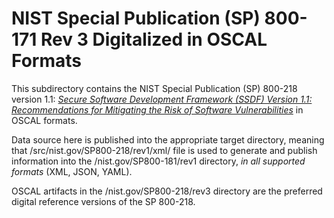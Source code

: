# NIST Special Publication (SP) 800-171 Rev 3 Digitalized in OSCAL Formats

This subdirectory contains the NIST Special Publication (SP) 800-218 version 1.1: [_Secure Software Development Framework (SSDF) Version 1.1: Recommendations for Mitigating the Risk of Software Vulnerabilities_](https://doi.org/10.6028/NIST.SP.800-218) in OSCAL formats.

Data source here is published into the appropriate target directory, meaning that /src/nist.gov/SP800-218/rev1/xml/ file is used to generate and publish information into the /nist.gov/SP800-181/rev1 directory, *in all supported formats* (XML, JSON, YAML).

OSCAL artifacts in the /nist.gov/SP800-218/rev3 directory are the preferred digital reference versions of the SP 800-218.
